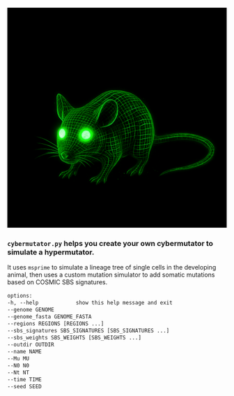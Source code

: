 ![A cybermutator mouse](/cybermutator_mouse.png)

### **`cybermutator.py`** helps you create your own cybermutator to simulate a hypermutator. 

It uses `msprime` to simulate a lineage tree of single cells in the developing animal, then uses a custom mutation simulator to add somatic mutations based on COSMIC SBS signatures.

    options:
    -h, --help            show this help message and exit
    --genome GENOME
    --genome_fasta GENOME_FASTA
    --regions REGIONS [REGIONS ...]
    --sbs_signatures SBS_SIGNATURES [SBS_SIGNATURES ...]
    --sbs_weights SBS_WEIGHTS [SBS_WEIGHTS ...]
    --outdir OUTDIR
    --name NAME
    --Mu MU
    --N0 N0
    --Nt NT
    --time TIME
    --seed SEED